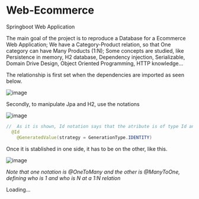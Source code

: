 # Web-Ecommerce
Springboot Web Application

The main goal of the project is to reproduce a Database for a Ecommerce Web Application;
We have a Category-Product relation, so that One category can have Many Products (1:N);
Some concepts are studied, like Persistence in memory, H2 database, Dependency injection, Serializable, Domain Drive Design, Object Oriented Programming, HTTP knowledge... 

The relationship is first set when the dependencies are imported as seen below.

![image](https://user-images.githubusercontent.com/63759223/151647306-09a69693-0561-413f-9326-e031600048db.png)

Secondly, to manipulate Jpa and H2, use the notations 

![image](https://user-images.githubusercontent.com/63759223/151647366-d8ea77a7-bfbf-41e4-8493-5987fd557719.png)

 
```java
//  As it is shown, Id notation says that the atribute is of type Id and @GeneratedValue(strategy = GenerationType.IDENTITY) autoincrements it
  @Id
	@GeneratedValue(strategy = GenerationType.IDENTITY)
```
Once it is stablished in one side, it has to be on the other, like this.

![image](https://user-images.githubusercontent.com/63759223/151647451-ca9de84c-7e4d-41cc-9abc-e993a6eaffaa.png)

*Note that one notation is @OneToMany and the other is @ManyToOne, defining who is 1 and who is N at a 1:N relation*


Loading...
